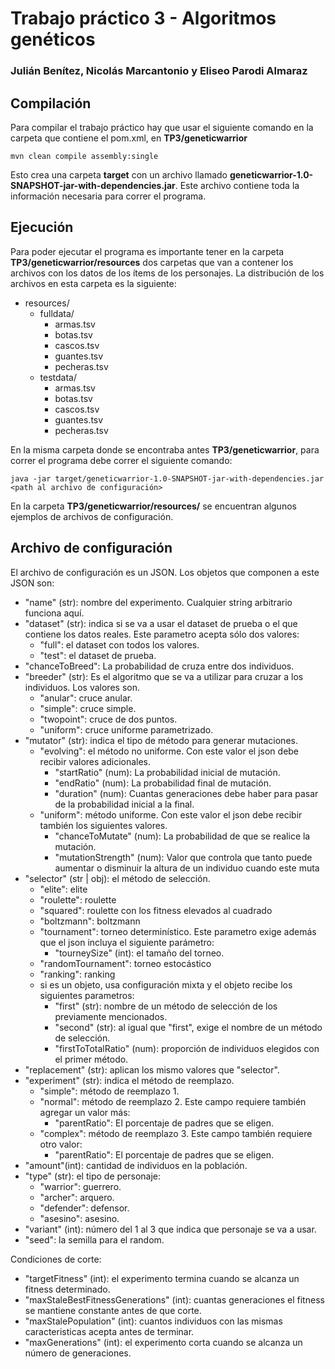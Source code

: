 # Trabajo práctico 3 - Algoritmos genéticos

### Julián Benítez, Nicolás Marcantonio y Eliseo Parodi Almaraz

## Compilación

Para compilar el trabajo práctico hay que usar el siguiente comando en la carpeta que contiene el pom.xml, en 
**TP3/geneticwarrior**

```
mvn clean compile assembly:single
```

Esto crea una carpeta **target** con un archivo llamado **geneticwarrior-1.0-SNAPSHOT-jar-with-dependencies.jar**.
Este archivo contiene toda la información necesaria para correr el programa.

## Ejecución

Para poder ejecutar el programa es importante tener en la carpeta **TP3/geneticwarrior/resources** dos carpetas que van 
a contener los archivos con los datos de los ítems de los personajes. La distribución de los archivos en esta carpeta
es la siguiente:

* resources/
    * fulldata/
        * armas.tsv
        * botas.tsv
        * cascos.tsv
        * guantes.tsv
        * pecheras.tsv
    * testdata/
        * armas.tsv
        * botas.tsv
        * cascos.tsv
        * guantes.tsv
        * pecheras.tsv

En la misma carpeta donde se encontraba antes **TP3/geneticwarrior**, para correr el programa debe correr el siguiente
comando:

```
java -jar target/geneticwarrior-1.0-SNAPSHOT-jar-with-dependencies.jar <path al archivo de configuración>
```

En la carpeta **TP3/geneticwarrior/resources/** se encuentran algunos ejemplos de archivos de configuración.

## Archivo de configuración

El archivo de configuración es un JSON. Los objetos que componen a este JSON son:

* "name" (str): nombre del experimento. Cualquier string arbitrario funciona aquí.
* "dataset" (str): indica si se va a usar el dataset de prueba o el que contiene los datos reales. Este parametro acepta
 sólo dos valores:
    * "full": el dataset con todos los valores.
    * "test": el dataset de prueba.
* "chanceToBreed": La probabilidad de cruza entre dos individuos.
* "breeder" (str): Es el algoritmo que se va a utilizar para cruzar a los individuos. Los valores son.
    * "anular": cruce anular.
    * "simple": cruce simple.
    * "twopoint": cruce de dos puntos.
    * "uniform": cruce uniforme parametrizado.
* "mutator" (str): indica el tipo de método para generar mutaciones.
    * "evolving": el método no uniforme. Con este valor el json debe recibir valores adicionales.
        * "startRatio" (num): La probabilidad inicial de mutación.
        * "endRatio" (num): La probabilidad final de mutación.
        * "duration" (num): Cuantas generaciones debe haber para pasar de la probabilidad inicial a la final.
    * "uniform": método uniforme. Con este valor el json debe recibir también los siguientes valores.
        * "chanceToMutate" (num): La probabilidad de que se realice la mutación.
        * "mutationStrength" (num): Valor que controla que tanto puede aumentar o disminuir la altura de un individuo 
        cuando este muta
* "selector" (str | obj): el método de selección.
    * "elite": elite
    * "roulette": roulette
    * "squared": roulette con los fitness elevados al cuadrado
    * "boltzmann": boltzmann
    * "tournament": torneo determinístico. Este parametro exige además que el json incluya el siguiente parámetro:
        * "tourneySize" (int): el tamaño del torneo.
    * "randomTournament": torneo estocástico
    * "ranking": ranking
    * si es un objeto, usa configuración mixta y el objeto recibe los siguientes parametros:
        * "first" (str): nombre de un método de selección de los previamente mencionados.
        * "second" (str): al igual que "first", exige el nombre de un método de selección.
        * "firstToTotalRatio" (num): proporción de individuos elegidos con el primer método. 
* "replacement" (str): aplican los mismo valores que "selector".
* "experiment" (str): indica el método de reemplazo.
    * "simple": método de reemplazo 1.
    * "normal": método de reemplazo 2. Este campo requiere también agregar un valor más:
        * "parentRatio": El porcentaje de padres que se eligen.
    * "complex": método de reemplazo 3. Este campo también requiere otro valor:
        * "parentRatio": El porcentaje de padres que se eligen.
* "amount"(int): cantidad de individuos en la población.
* "type" (str): el tipo de personaje:
    * "warrior": guerrero.
    * "archer": arquero.
    * "defender": defensor.
    * "asesino": asesino.
* "variant" (int): número del 1 al 3 que indica que personaje se va a usar.
* "seed": la semilla para el random.

Condiciones de corte:

* "targetFitness" (int): el experimento termina cuando se alcanza un fitness determinado.
* "maxStaleBestFitnessGenerations" (int): cuantas generaciones el fitness se mantiene constante antes de que corte.
* "maxStalePopulation" (int): cuantos individuos con las mismas caracteristicas acepta antes de terminar.
* "maxGenerations" (int): el experimento corta cuando se alcanza un número de generaciones.